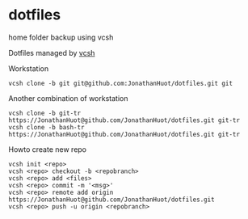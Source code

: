 # dotfiles
home folder backup using vcsh

Dotfiles managed by [vcsh](https://github.com/RichiH/vcsh/)

Workstation
```
vcsh clone -b git git@github.com:JonathanHuot/dotfiles.git git
```

Another combination of workstation
```
vcsh clone -b git-tr https://JonathanHuot@github.com/JonathanHuot/dotfiles.git git-tr
vcsh clone -b bash-tr https://JonathanHuot@github.com/JonathanHuot/dotfiles.git git-tr
```

Howto create new repo
```
vcsh init <repo>
vcsh <repo> checkout -b <repobranch>
vcsh <repo> add <files>
vcsh <repo> commit -m '<msg>'
vcsh <repo> remote add origin https://JonathanHuot@github.com/JonathanHuot/dotfiles.git
vcsh <repo> push -u origin <repobranch>
```
